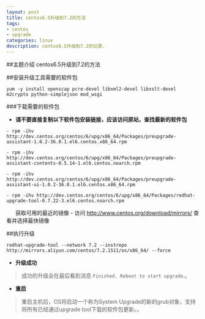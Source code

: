 ```yaml
---
layout: post
title: centos6.5升级到7.2的方法
tags:
- centos
- upgrade
categories: linux
description: centos6.5升级到7.2的记录.
---
```

##主题介绍
centos6.5升级到7.2的方法

<!-- more -->
##安装升级工具需要的软件包
```
yum -y install openscap pcre-devel libxml2-devel libxslt-devel m2crypto python-simplejson mod_wsgi
```

###下载需要的软件包
- **请不要直接复制以下软件包安装链接，应该访问原站，查找最新的软件包**

```
- rpm -ihv http://dev.centos.org/centos/6/upg/x86_64/Packages/preupgrade-assistant-1.0.2-36.0.1.el6.centos.x86_64.rpm

- rpm -ihv http://dev.centos.org/centos/6/upg/x86_64/Packages/preupgrade-assistant-contents-0.5.14-1.el6.centos.noarch.rpm 

- rpm -ihv http://dev.centos.org/centos/6/upg/x86_64/Packages/preupgrade-assistant-ui-1.0.2-36.0.1.el6.centos.x86_64.rpm 

- rpm -ihv http://dev.centos.org/centos/6/upg/x86_64/Packages/redhat-upgrade-tool-0.7.22-3.el6.centos.noarch.rpm
```

&nbsp;&nbsp;&nbsp;&nbsp;&nbsp;&nbsp;获取可用的最近的镜像 - 访问 http://www.centos.org/download/mirrors/ 查看并选择最快镜像

##执行升级
```
redhat-upgrade-tool --network 7.2 --instrepo http://mirrors.aliyun.com/centos/7.2.1511/os/x86_64/ --force
```
- **升级成功**
>成功的升级会在最后看到消息 `Finished. Reboot to start upgrade`.。

- **重启**
>重启主机后，OS将启动一个称为System Upgrade的新的grub对象，支持将所有已经通过upgrade tool下载的软件包更新。。
